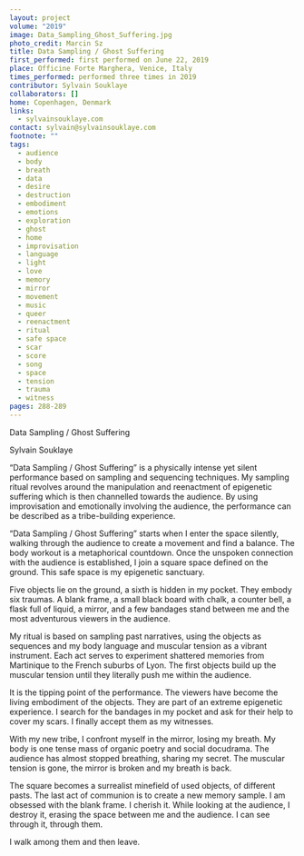```yaml
---
layout: project
volume: "2019"
image: Data_Sampling_Ghost_Suffering.jpg
photo_credit: Marcin Sz
title: Data Sampling / Ghost Suffering
first_performed: first performed on June 22, 2019
place: Officine Forte Marghera, Venice, Italy
times_performed: performed three times in 2019
contributor: Sylvain Souklaye
collaborators: []
home: Copenhagen, Denmark
links:
  - sylvainsouklaye.com
contact: sylvain@sylvainsouklaye.com
footnote: ""
tags:
  - audience
  - body
  - breath
  - data
  - desire
  - destruction
  - embodiment
  - emotions
  - exploration
  - ghost
  - home
  - improvisation
  - language
  - light
  - love
  - memory
  - mirror
  - movement
  - music
  - queer
  - reenactment
  - ritual
  - safe space
  - scar
  - score
  - song
  - space
  - tension
  - trauma
  - witness
pages: 288-289
---
```


Data Sampling / Ghost Suffering

Sylvain Souklaye

“Data Sampling / Ghost Suffering” is a physically intense yet silent performance based on sampling and sequencing techniques. My sampling ritual revolves around the manipulation and reenactment of epigenetic suffering which is then channelled towards the audience. By using improvisation and emotionally involving the audience, the performance can be described as a tribe-building experience.

“Data Sampling / Ghost Suffering” starts when I enter the space silently, walking through the audience to create a movement and find a balance. The body workout is a metaphorical countdown. Once the unspoken connection with the audience is established, I join a square space defined on the ground. This safe space is my epigenetic sanctuary.

Five objects lie on the ground, a sixth is hidden in my pocket. They embody six traumas. A blank frame, a small black board with chalk, a counter bell, a flask full of liquid, a mirror, and a few bandages stand between me and the most adventurous viewers in the audience.

My ritual is based on sampling past narratives, using the objects as sequences and my body language and muscular tension as a vibrant instrument. Each act serves to experiment shattered memories from Martinique to the French suburbs of Lyon. The first objects build up the muscular tension until they literally push me within the audience.

It is the tipping point of the performance. The viewers have become the living embodiment of the objects. They are part of an extreme epigenetic experience. I search for the bandages in my pocket and ask for their help to cover my scars. I finally accept them as my witnesses.

With my new tribe, I confront myself in the mirror, losing my breath. My body is one tense mass of organic poetry and social docudrama. The audience has almost stopped breathing, sharing my secret. The muscular tension is gone, the mirror is broken and my breath is back.

The square becomes a surrealist minefield of used objects, of different pasts. The last act of communion is to create a new memory sample. I am obsessed with the blank frame. I cherish it. While looking at the audience, I destroy it, erasing the space between me and the audience. I can see through it, through them.

I walk among them and then leave.
